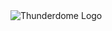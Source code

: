 <img align="center" src="https://camo.githubusercontent.com/1ab4dd93c138ed27dd632f5e23fa48b829663d40/68747470733a2f2f7261772e6769746875622e636f6d2f537461727454686553686966742f7468756e646572646f6d652f6d61737465722f646f63732f6c6f676f2e706e67" alt="Thunderdome Logo" />

